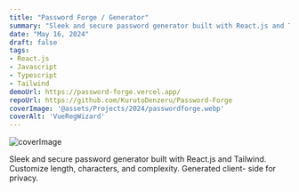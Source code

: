 ```yaml
---
title: "Password Forge / Generator"
summary: "Sleek and secure password generator built with React.js and Tailwind. Customize length, characters, and complexity. Generated client- side for privacy."
date: "May 16, 2024"
draft: false
tags:
- React.js
- Javascript
- Typescript
- Tailwind
demoUrl: https://password-forge.vercel.app/
repoUrl: https://github.com/KurutoDenzeru/Password-Forge
coverImage: '@assets/Projects/2024/passwordforge.webp'
coverAlt: 'VueRegWizard'
---
```


![coverImage](@assets/Projects/2024/passwordforge.webp)

Sleek and secure password generator built with React.js and Tailwind. Customize length, characters, and complexity. Generated client- side for privacy.
